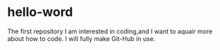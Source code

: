 # hello-word
The first repository
I am interested in coding,and I want to aquair more about how to code.
I will fully make Git-Hub in use.
